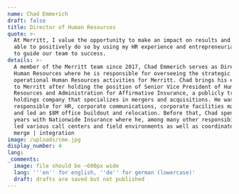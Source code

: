 ```yaml
---
name: Chad Emmerich
draft: false
title: Director of Human Resources
quote: >-
  At Merritt, I value the opportunity to make an impact on results and have been
  able to positively do so by using my HR experience and entrepreneurial spirit
  to guide our team to success.
details: >-
  A member of the Merritt team since 2017, Chad Emmerich serves as Director of
  Human Resources where he is responsible for overseeing the strategic and
  operational Human Resources activities for Merritt. Chad brings his expertise
  to Merritt after holding the position of Senior Vice President of Human
  Resources and Administration for Affirmative Insurance, a publicly traded
  holdings company that specializes in mergers and acquisitions. He was
  responsible for HR, corporate communications, corporate facilities management
  and led an $8M office buildout and relocation. Before that, Chad spent 13
  years with Nationwide Insurance where he, among many other responsibilities,
  led various call centers and field environments as well as coordinated the
  merge | integration
image: /uploads/cme.jpg
display_number: 4
lang:
_comments:
  image: file should be ~600px wide
  lang: '''en'' for english, ''de'' for german (lowercase)'
  draft: drafts are saved but not published
---
```

